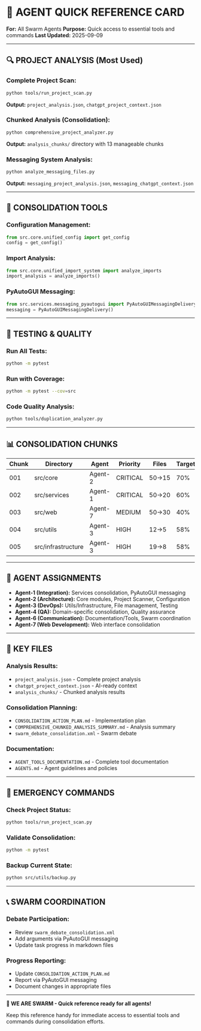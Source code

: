 # 🚀 **AGENT QUICK REFERENCE CARD**

**For:** All Swarm Agents
**Purpose:** Quick access to essential tools and commands
**Last Updated:** 2025-09-09

---

## 🔍 **PROJECT ANALYSIS (Most Used)**

### **Complete Project Scan:**
```bash
python tools/run_project_scan.py
```
**Output:** `project_analysis.json`, `chatgpt_project_context.json`

### **Chunked Analysis (Consolidation):**
```bash
python comprehensive_project_analyzer.py
```
**Output:** `analysis_chunks/` directory with 13 manageable chunks

### **Messaging System Analysis:**
```bash
python analyze_messaging_files.py
```
**Output:** `messaging_project_analysis.json`, `messaging_chatgpt_context.json`

---

## 🚀 **CONSOLIDATION TOOLS**

### **Configuration Management:**
```python
from src.core.unified_config import get_config
config = get_config()
```

### **Import Analysis:**
```python
from src.core.unified_import_system import analyze_imports
import_analysis = analyze_imports()
```

### **PyAutoGUI Messaging:**
```python
from src.services.messaging_pyautogui import PyAutoGUIMessagingDelivery
messaging = PyAutoGUIMessagingDelivery()
```

---

## 🧪 **TESTING & QUALITY**

### **Run All Tests:**
```bash
python -m pytest
```

### **Run with Coverage:**
```bash
python -m pytest --cov=src
```

### **Code Quality Analysis:**
```bash
python tools/duplication_analyzer.py
```

---

## 📊 **CONSOLIDATION CHUNKS**

| Chunk | Directory | Agent | Priority | Files | Target |
|-------|-----------|-------|----------|-------|--------|
| 001 | src/core | Agent-2 | CRITICAL | 50→15 | 70% |
| 002 | src/services | Agent-1 | CRITICAL | 50→20 | 60% |
| 003 | src/web | Agent-7 | MEDIUM | 50→30 | 40% |
| 004 | src/utils | Agent-3 | HIGH | 12→5 | 58% |
| 005 | src/infrastructure | Agent-3 | HIGH | 19→8 | 58% |

---

## 🎯 **AGENT ASSIGNMENTS**

- **Agent-1 (Integration):** Services consolidation, PyAutoGUI messaging
- **Agent-2 (Architecture):** Core modules, Project Scanner, Configuration
- **Agent-3 (DevOps):** Utils/Infrastructure, File management, Testing
- **Agent-4 (QA):** Domain-specific consolidation, Quality assurance
- **Agent-6 (Communication):** Documentation/Tools, Swarm coordination
- **Agent-7 (Web Development):** Web interface consolidation

---

## 📁 **KEY FILES**

### **Analysis Results:**
- `project_analysis.json` - Complete project analysis
- `chatgpt_project_context.json` - AI-ready context
- `analysis_chunks/` - Chunked analysis results

### **Consolidation Planning:**
- `CONSOLIDATION_ACTION_PLAN.md` - Implementation plan
- `COMPREHENSIVE_CHUNKED_ANALYSIS_SUMMARY.md` - Analysis summary
- `swarm_debate_consolidation.xml` - Swarm debate

### **Documentation:**
- `AGENT_TOOLS_DOCUMENTATION.md` - Complete tool documentation
- `AGENTS.md` - Agent guidelines and policies

---

## 🚨 **EMERGENCY COMMANDS**

### **Check Project Status:**
```bash
python tools/run_project_scan.py
```

### **Validate Consolidation:**
```bash
python -m pytest
```

### **Backup Current State:**
```bash
python src/utils/backup.py
```

---

## 📞 **SWARM COORDINATION**

### **Debate Participation:**
- Review `swarm_debate_consolidation.xml`
- Add arguments via PyAutoGUI messaging
- Update task progress in markdown files

### **Progress Reporting:**
- Update `CONSOLIDATION_ACTION_PLAN.md`
- Report via PyAutoGUI messaging
- Document changes in appropriate files

---

**🐝 WE ARE SWARM - Quick reference ready for all agents!**

Keep this reference handy for immediate access to essential tools and commands during consolidation efforts.
